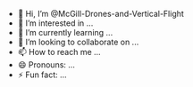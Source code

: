 - 👋 Hi, I’m @McGill-Drones-and-Vertical-Flight
- 👀 I’m interested in ...
- 🌱 I’m currently learning ...
- 💞️ I’m looking to collaborate on ...
- 📫 How to reach me ...
- 😄 Pronouns: ...
- ⚡ Fun fact: ...

<!---
McGill-Drones-and-Vertical-Flight/McGill-Drones-and-Vertical-Flight is a ✨ special ✨ repository because its `README.md` (this file) appears on your GitHub profile.
You can click the Preview link to take a look at your changes.
--->
